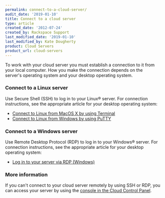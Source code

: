 ```yaml
---
permalink: connect-to-a-cloud-server/
audit_date: '2019-01-10'
title: Connect to a cloud server
type: article
created_date: '2012-07-24'
created_by: Rackspace Support
last_modified_date: '2019-01-10'
last_modified_by: Kate Dougherty
product: Cloud Servers
product_url: cloud-servers
---
```


To work with your cloud server you must establish a connection to it
from your local computer. How you make the connection depends on the
server's operating system and your desktop operating system.

### Connect to a Linux server

Use Secure Shell (SSH) to log in to your Linux&reg; server. For connection
instructions, see the appropriate article for your desktop operating
system:

-   [Connect to Linux from MacOS X by using
    Terminal](/support/how-to/connecting-to-linux-from-mac-os-x-by-using-terminal)
-   [Connect to Linux from Windows by using
    PuTTY](/support/how-to/connecting-to-linux-from-windows-by-using-putty)

### Connect to a Windows server

Use Remote Desktop Protocol (RDP) to log in to your Windows&reg; server. For
connection instructions, see the appropriate article for your desktop
operating system:

-   [Log in to your server via RDP
    (Windows)](/support/how-to/log-in-to-your-server-via-rdp-windows)

### More information

If you can't connect to your cloud server remotely by using SSH or RDP, you can
access your server by using the [console in the Cloud Control
Panel](/support/how-to/start-a-console-session).
